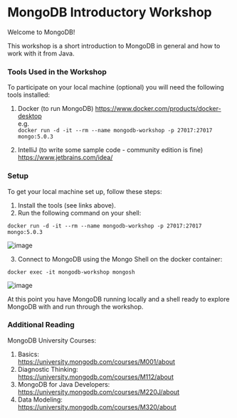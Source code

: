 # MongoDB Introductory Workshop
Welcome to MongoDB!

This workshop is a short introduction to MongoDB in general and how to work with it from Java.

### Tools Used in the Workshop
To participate on your local machine (optional) you will need the following tools installed:

1. Docker (to run MongoDB)
https://www.docker.com/products/docker-desktop  
e.g.  
`
docker run -d -it --rm --name mongodb-workshop -p 27017:27017 mongo:5.0.3
`

2. IntelliJ (to write some sample code - community edition is fine)  
https://www.jetbrains.com/idea/


### Setup
To get your local machine set up, follow these steps:

1. Install the tools (see links above).
2. Run the following command on your shell:
```
docker run -d -it --rm --name mongodb-workshop -p 27017:27017 mongo:5.0.3
```
![image](https://user-images.githubusercontent.com/1756555/140829241-6ebe8b0e-4e9b-4eb0-9c98-2dad628aa776.png)

3. Connect to MongoDB using the Mongo Shell on the docker container:
```
docker exec -it mongodb-workshop mongosh
```
![image](https://user-images.githubusercontent.com/1756555/140830257-5b78da83-174a-4b7f-b0e5-e0af46427348.png)

At this point you have MongoDB running locally and a shell ready to explore MongoDB with and run through the workshop.


### Additional Reading

MongoDB University Courses:
1. Basics:  
https://university.mongodb.com/courses/M001/about 
2. Diagnostic Thinking:  
https://university.mongodb.com/courses/M112/about
3. MongoDB for Java Developers:  
https://university.mongodb.com/courses/M220J/about
4. Data Modeling:  
https://university.mongodb.com/courses/M320/about


